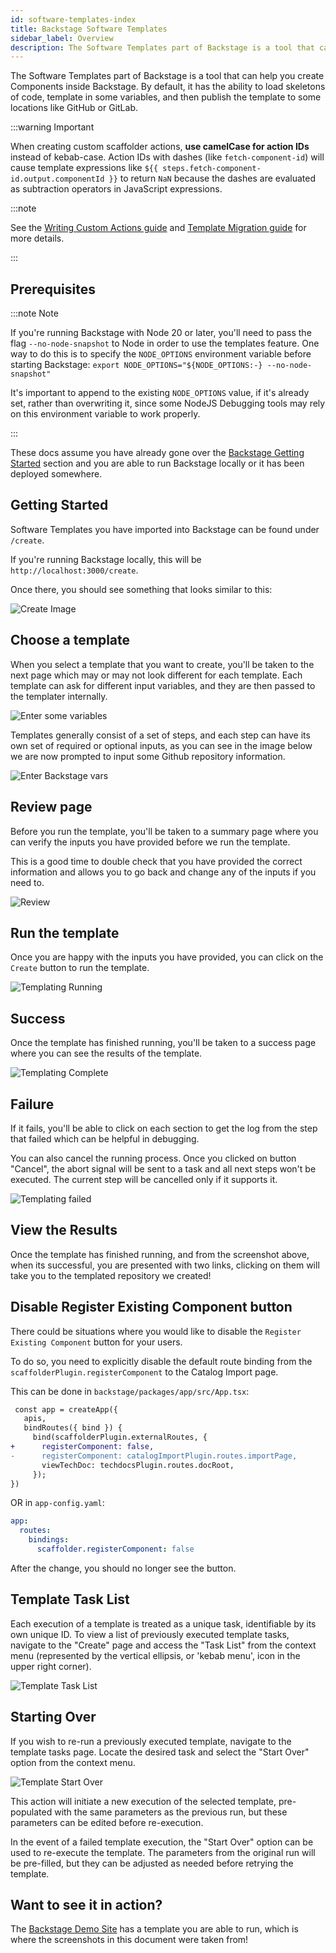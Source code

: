 ```yaml
---
id: software-templates-index
title: Backstage Software Templates
sidebar_label: Overview
description: The Software Templates part of Backstage is a tool that can help you create Components inside Backstage
---
```


The Software Templates part of Backstage is a tool that can help you create
Components inside Backstage. By default, it has the ability to load skeletons of
code, template in some variables, and then publish the template to some
locations like GitHub or GitLab.

:::warning Important

When creating custom scaffolder actions, **use camelCase for action IDs** instead of kebab-case. Action IDs with dashes (like `fetch-component-id`) will cause template expressions like `${{ steps.fetch-component-id.output.componentId }}` to return `NaN` because the dashes are evaluated as subtraction operators in JavaScript expressions.

:::note

See the [Writing Custom Actions guide](./writing-custom-actions.md#naming-conventions) and [Template Migration guide](./migrating-from-v1beta2-to-v1beta3.md#watch-out-for-dash-case) for more details.

:::

## Prerequisites

:::note Note

If you're running Backstage with Node 20 or later, you'll need to pass the flag `--no-node-snapshot` to Node in order to
use the templates feature.
One way to do this is to specify the `NODE_OPTIONS` environment variable before starting Backstage:
`export NODE_OPTIONS="${NODE_OPTIONS:-} --no-node-snapshot"`

It's important to append to the existing `NODE_OPTIONS` value, if it's already set, rather than overwriting it, since some NodeJS Debugging tools may rely on this environment variable to work properly.

:::

These docs assume you have already gone over the [Backstage Getting Started](../../getting-started) section and you are able to run Backstage locally or it has been deployed somewhere.

## Getting Started

Software Templates you have imported into Backstage can be found under `/create`.

If you're running Backstage locally, this will be `http://localhost:3000/create`.

Once there, you should see something that looks similar to this:

![Create Image](../../assets/software-templates/create.png)

## Choose a template

When you select a template that you want to create, you'll be taken to the next
page which may or may not look different for each template. Each template can
ask for different input variables, and they are then passed to the templater
internally.

![Enter some variables](../../assets/software-templates/template-picked.png)

Templates generally consist of a set of steps, and each step can have its own set of required or optional inputs, as you can see in the image below we are now prompted to input some Github repository information.

![Enter Backstage vars](../../assets/software-templates/template-picked-2.png)

## Review page

Before you run the template, you'll be taken to a summary page where you can verify the inputs you have provided before we run the template.

This is a good time to double check that you have provided the correct information and allows you to go back and change any of the inputs if you need to.

![Review](../../assets/software-templates/review.png)

## Run the template

Once you are happy with the inputs you have provided, you can click on the `Create` button to run the template.

![Templating Running](../../assets/software-templates/running.png)

## Success

Once the template has finished running, you'll be taken to a success page where you can see the results of the template.

![Templating Complete](../../assets/software-templates/complete.png)

## Failure

If it fails, you'll be able to click on each section to get the log from the
step that failed which can be helpful in debugging.

You can also cancel the running process. Once you clicked on button "Cancel", the abort signal
will be sent to a task and all next steps won't be executed. The current step will be cancelled
only if it supports it.

![Templating failed](../../assets/software-templates/failed.png)

## View the Results

Once the template has finished running, and from the screenshot above, when its successful, you are presented with two links, clicking on them will take you to the templated repository we created!

## Disable Register Existing Component button

There could be situations where you would like to disable the
`Register Existing Component` button for your users.

To do so, you need to explicitly disable the default route binding from the `scaffolderPlugin.registerComponent` to the Catalog Import page.

This can be done in `backstage/packages/app/src/App.tsx`:

```diff
 const app = createApp({
   apis,
   bindRoutes({ bind }) {
     bind(scaffolderPlugin.externalRoutes, {
+      registerComponent: false,
-      registerComponent: catalogImportPlugin.routes.importPage,
       viewTechDoc: techdocsPlugin.routes.docRoot,
     });
})
```

OR in `app-config.yaml`:

```yaml
app:
  routes:
    bindings:
      scaffolder.registerComponent: false
```

After the change, you should no longer see the button.

## Template Task List

Each execution of a template is treated as a unique task, identifiable by its own unique ID. To view a list of previously executed template tasks, navigate to the "Create" page and access the "Task List" from the context menu (represented by the vertical ellipsis, or 'kebab menu', icon in the upper right corner).

![Template Task List](../../assets/software-templates/template-task-list.png)

## Starting Over

If you wish to re-run a previously executed template, navigate to the template tasks page. Locate the desired task and select the "Start Over" option from the context menu.

![Template Start Over](../../assets/software-templates/template-start-over.png)

This action will initiate a new execution of the selected template, pre-populated with the same parameters as the previous run, but these parameters can be edited before re-execution.

In the event of a failed template execution, the "Start Over" option can be used to re-execute the template. The parameters from the original run will be pre-filled, but they can be adjusted as needed before retrying the template.

## Want to see it in action?

The [Backstage Demo Site](https://demo.backstage.io/create) has a template you are able to run, which is where the screenshots in this document were taken from!
